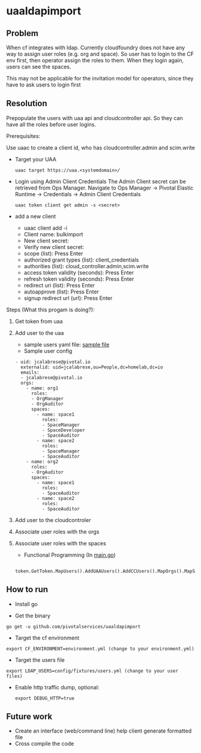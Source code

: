 # uaaldapimport


## Problem
When cf integrates with ldap. Currently cloudfoundry does not have any way to assign user roles (e.g. org and space). So user has to login to the CF env first, then operator assign the roles to them. When they login again, users can see the spaces.

This may not be applicable for the invitation model for operators, since they have to ask users to login first

## Resolution

Prepopulate the users with uaa api and cloudcontroller api. So they can have all the roles before user logins.

Prerequisites:

Use uaac to create a client id, who has cloudcontroller.admin and scim.write

* Target your UAA
  ```
  uaac target https://uaa.<systemdomain>/
  ```
* Login using Admin Client Credentials
  The Admin Client secret can be retrieved from Ops Manager. Navigate to Ops Manager -> Pivotal Elastic Runtime -> Credentials -> Admin Client Credentials
  ```
  uaac token client get admin -s <secret>
  ```
* add a new client

  * uaac client add -i
  * Client name: bulkimport
  * New client secret: <secret>
  * Verify new client secret: <secret>
  * scope (list): Press Enter
  * authorized grant types (list):  client_credentials
  * authorities (list):  cloud_controller.admin,scim.write
  * access token validity (seconds):  Press Enter
  * refresh token validity (seconds): Press Enter
  * redirect uri (list): Press Enter
  * autoapprove (list): Press Enter
  * signup redirect url (url):  Press Enter


Steps (What this progam is doing?):

1. Get token from uaa
2. Add user to the uaa
   * sample users yaml file: [sample file](config/fixtures/users.yml)
   * Sample user config

   ```
   - uid: jcalabrese@pivotal.io
     externalid: uid=jcalabrese,ou=People,dc=homelab,dc=io
     emails:
     - jcalabrese@pivotal.io
     orgs:
       - name: org1
         roles:
         - OrgManager
         - OrgAuditor
         spaces:
           - name: space1
             roles:
             - SpaceManager
             - SpaceDeveloper
             - SpaceAuditor
           - name: space2
             roles:
             - SpaceManager
             - SpaceAuditor
       - name: org2
         roles:
         - OrgAuditor
         spaces:
           - name: space1
             roles:
             - SpaceAuditor
           - name: space2
             roles:
             - SpaceAuditor
   ```

3. Add user to the cloudcontroler
4. Associate user roles with the orgs
5. Associate user roles with the spaces

   * Functional Programming (In [main.go](main.go))

   ```
      token.GetToken.MapUsers().AddUAAUsers().AddCCUsers().MapOrgs().MapSpaces(ctx)
   ```

## How to run

* Install go

* Get the binary

```
go get -u github.com/pivotalservices/uaaldapimport

```
* Target the cf environment

```
export CF_ENVIRONMENT=environment.yml (change to your environment.yml)
```

* Target the users file

```
export LDAP_USERS=config/fixtures/users.yml (change to your user files)
```
* Enable http traffic dump, optional:

  ```
  export DEBUG_HTTP=true
  ```

## Future work

* Create an interface (web/command line) help client generate formatted file
* Cross compile the code
